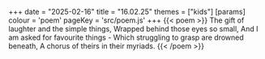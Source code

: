 +++
date = "2025-02-16"
title = "16.02.25"
themes = ["kids"]
[params]
  colour = 'poem'
  pageKey = 'src/poem.js'
+++
{{< poem >}}
The gift of laughter and the simple things,
Wrapped behind those eyes so small,
And I am asked for favourite things -
Which struggling to grasp are drowned beneath,
A chorus of theirs in their myriads.
{{< /poem >}}